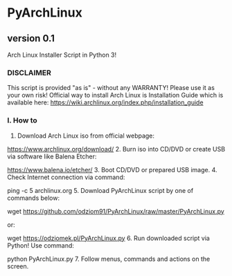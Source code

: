 # PyArchLinux
## version 0.1
Arch Linux Installer Script in Python 3!

### DISCLAIMER
This script is provided "as is" - without any WARRANTY!
Please use it as your own risk!
Official way to install Arch Linux is Installation Guide which is available here:
https://wiki.archlinux.org/index.php/installation_guide

### I. How to
1. Download Arch Linux iso from official webpage:

https://www.archlinux.org/download/
2. Burn iso into CD/DVD or create USB via software like Balena Etcher:

https://www.balena.io/etcher/
3. Boot CD/DVD or prepared USB image.
4. Check Internet connection via command:

ping -c 5 archlinux.org
5. Download PyArchLinux script by one of commands below:

wget https://github.com/odziom91/PyArchLinux/raw/master/PyArchLinux.py

or:

wget https://odziomek.pl/PyArchLinux.py
6. Run downloaded script via Python! Use command:

python PyArchLinux.py
7. Follow menus, commands and actions on the screen.
